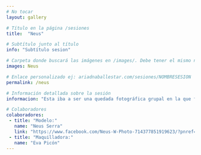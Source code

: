 ```yaml
---
# No tocar
layout: gallery

# Título en la página /sesiones
title:  "Neus"

# Subtítulo junto al título 
info: "Subtítulo sesion"

# Carpeta donde buscará las imágenes en /images/. Debe tener el mismo nombre y sin espacios
images: Neus

# Enlace personalizado ej: ariadnaballestar.com/sesiones/NOMBRESESION
permalink: /neus

# Información detallada sobre la sesión
informacion: "Esta iba a ser una quedada fotográfica grupal en la que falló todo el mundo a última hora, excepto nosotras. ¿Y qué hicimos? ¡Pues seguir adelante con la quedada! Nos lo pasamos genial, muchas risas y muchas fotos, justo como a mí me gusta. Espero que disfrutéis tanto viéndola como yo disfruté haciéndola."

# Colaboradores
colaboradores:
 - title: "Modelo:"
   name: "Neus Serra"
   link: "https://www.facebook.com/Neus-W-Photo-714377851919623/?pnref=lhc"
 - title: "Maquilladora:"
   name: "Eva Picón"
---
```

